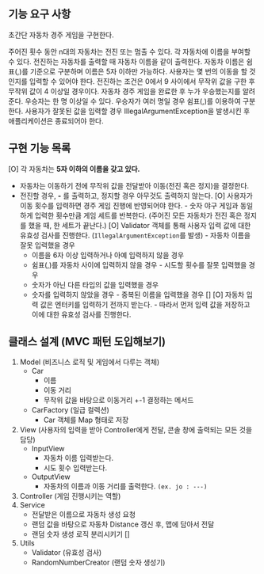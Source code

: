 ## 기능 요구 사항

초간단 자동차 경주 게임을 구현한다.

주어진 횟수 동안 n대의 자동차는 전진 또는 멈출 수 있다.
각 자동차에 이름을 부여할 수 있다. 전진하는 자동차를 출력할 때 자동차 이름을 같이 출력한다.
자동차 이름은 쉼표(,)를 기준으로 구분하며 이름은 5자 이하만 가능하다.
사용자는 몇 번의 이동을 할 것인지를 입력할 수 있어야 한다.
전진하는 조건은 0에서 9 사이에서 무작위 값을 구한 후 무작위 값이 4 이상일 경우이다.
자동차 경주 게임을 완료한 후 누가 우승했는지를 알려준다. 우승자는 한 명 이상일 수 있다.
우승자가 여러 명일 경우 쉼표(,)를 이용하여 구분한다.
사용자가 잘못된 값을 입력할 경우 IllegalArgumentException을 발생시킨 후 애플리케이션은 종료되어야 한다.

## 구현 기능 목록

[O] 각 자동차는 **5자 이하의 이름을 갖고 있다.**
   - 자동차는 이동하기 전에 무작위 값을 전달받아 이동(전진 혹은 정지)을 결정한다.
   - 전진할 경우, **-** 를 출력하고, 정지할 경우 아무것도 출력하지 않는다.
[O] 사용자가 이동 횟수를 입력하면 경주 게임 진행에 반영되어야 한다.
    - 숫자 야구 게임과 동일하게 입력한 횟수만큼 게임 세트를 반복한다. (주어진 모든 자동차가 전진 혹은 정지를 했을 때, 한 세트가 끝난다.)
[O] Validator 객체를 통해 사용자 입력 값에 대한 유효성 검사를 진행한다. (`IllegalArgumentException`를 발생)
    - 자동차 이름을 잘못 입력했을 경우
      - 이름을 6자 이상 입력하거나 아예 입력하지 않을 경우
      - 쉼표(,)를 자동차 사이에 입력하지 않을 경우
    - 시도할 횟수를 잘못 입력했을 경우
      - 숫자가 아닌 다른 타입의 값을 입력했을 경우
      - 숫자를 입력하지 않았을 경우
    - 중복된 이름을 입력했을 경우 [] 
[O] 자동차 입력 값은 엔터키를 입력하기 전까지 받는다.
    - 따라서 먼저 입력 값을 저장하고 이에 대한 유효성 검사를 진행한다.

## 클래스 설계 (MVC 패턴 도입해보기)

1. Model (비즈니스 로직 및 게임에서 다루는 객체)
   - Car
     - 이름
     - 이동 거리
     - 무작위 값을 바탕으로 이동거리 +-1 결정하는 메서드
   - CarFactory (일급 컬렉션)
     - Car 객체를 Map 형태로 저장
2. View (사용자의 입력을 받아 Controller에게 전달, 콘솔 창에 출력되는 모든 것을 담당)
   - InputView
     - 자동차 이름 입력받는다.
     - 시도 횟수 입력받는다.
   - OutputView
     - 자동차의 이름과 이동 거리를 출력한다. `(ex. jo : ---)`
3. Controller (게임 진행시키는 역할)
4. Service
   - 전달받은 이름으로 자동차 생성 요청
   - 랜덤 값을 바탕으로 자동차 Distance 갱신 후, 맵에 담아서 전달
   - 랜덤 숫자 생성 로직 분리시키기 []
5. Utils
    - Validator (유효성 검사)
    - RandomNumberCreator (랜덤 숫자 생성기)